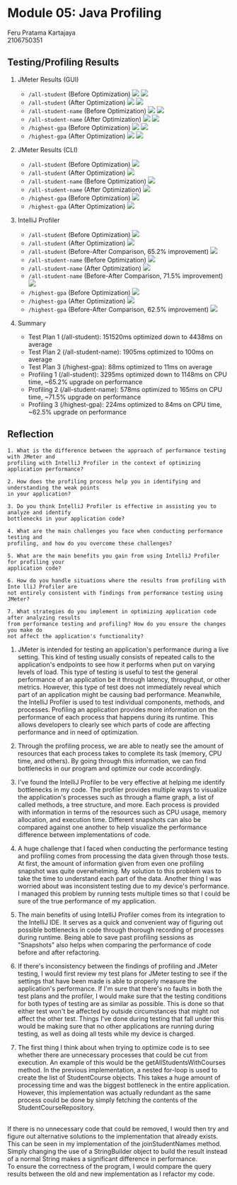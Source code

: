 # Module 05: Java Profiling

Feru Pratama Kartajaya<br>
2106750351

## Testing/Profiling Results

1. JMeter Results (GUI)
   - `/all-student` (Before Optimization)
     <img src="img\TP1\tp1-rt-gui.jpg">
     <img src="img\TP1\tp1-sr-gui.jpg">
   - `/all-student` (After Optimization)
     <img src="img\TP1\tp1-rt-gui-optimized.jpg">
     <img src="img\TP1\tp1-sr-gui-optimized.jpg">
   - `/all-student-name` (Before Optimization)
     <img src="img\TP2\tp2-rt-gui.jpg">
     <img src="img\TP2\tp2-sr-gui.jpg">
   - `/all-student-name` (After Optimization)
     <img src="img\TP2\tp2-rt-gui-optimized.jpg">
     <img src="img\TP2\tp2-sr-gui-optimized.jpg">
   - `/highest-gpa` (Before Optimization)
     <img src="img\TP3\tp3-rt-gui.jpg">
     <img src="img\TP3\tp3-sr-gui.jpg">
   - `/highest-gpa` (After Optimization)
     <img src="img\TP3\tp3-rt-gui-optimized.jpg">
     <img src="img\TP3\tp3-sr-gui-optimized.jpg">


2. JMeter Results (CLI)
   - `/all-student` (Before Optimization)
     <img src="img\TP1\tp1-cli.jpg">
   - `/all-student` (After Optimization)
     <img src="img\TP1\tp1-cli-optimized.jpg">
   - `/all-student-name` (Before Optimization)
     <img src="img\TP2\tp2-cli.jpg">
   - `/all-student-name` (After Optimization)
     <img src="img\TP2\tp2-cli-optimized.jpg">
   - `/highest-gpa` (Before Optimization)
     <img src="img\TP3\tp3-cli.jpg">
   - `/highest-gpa` (After Optimization)
     <img src="img\TP3\tp3-cli-optimized.jpg">


3. IntelliJ Profiler
   - `/all-student` (Before Optimization)
     <img src="img\profiling\all-student-profiling-before.jpg">
   - `/all-student` (After Optimization)
     <img src="img\profiling\all-student-profiling-after.jpg">
   - `/all-student` (Before-After Comparison, 65.2% improvement)
     <img src="img\profiling\all-student-profiling-compare.jpg">
   - `/all-student-name` (Before Optimization)
     <img src="img\profiling\all-student-name-profiling-before.jpg">
   - `/all-student-name` (After Optimization)
     <img src="img\profiling\all-student-name-profiling-after.jpg">
   - `/all-student-name` (Before-After Comparison, 71.5% improvement)
     <img src="img\profiling\all-student-name-profiling-compare.jpg">
   - `/highest-gpa` (Before Optimization)
     <img src="img\profiling\highest-gpa-profiling-before.jpg">
   - `/highest-gpa` (After Optimization)
     <img src="img\profiling\highest-gpa-profiling-after.jpg">
   - `/highest-gpa` (Before-After Comparison, 62.5% improvement)
     <img src="img\profiling\highest-gpa-profiling-compare.jpg">

4. Summary
   - Test Plan 1 (/all-student): 151520ms optimized down to 4438ms on average
   - Test Plan 2 (/all-student-name): 1905ms optimized to 100ms on average
   - Test Plan 3 (/highest-gpa): 88ms optimized to 11ms on average
   - Profiling 1 (/all-student): 3295ms optimized down to 1148ms on CPU time, ~65.2% upgrade on performance
   - Profiling 2 (/all-student-name): 578ms optimized to 165ms on CPU time, ~71.5% upgrade on performance
   - Profiling 3 (/highest-gpa): 224ms optimized to 84ms on CPU time, ~62.5% upgrade on performance

## Reflection

```
1. What is the difference between the approach of performance testing with JMeter and
profiling with IntelliJ Profiler in the context of optimizing application performance?

2. How does the profiling process help you in identifying and understanding the weak points
in your application?

3. Do you think IntelliJ Profiler is effective in assisting you to analyze and identify
bottlenecks in your application code?

4. What are the main challenges you face when conducting performance testing and
profiling, and how do you overcome these challenges?

5. What are the main benefits you gain from using IntelliJ Profiler for profiling your
application code?

6. How do you handle situations where the results from profiling with Inte lliJ Profiler are
not entirely consistent with findings from performance testing using JMeter?

7. What strategies do you implement in optimizing application code after analyzing results
from performance testing and profiling? How do you ensure the changes you make do
not affect the application's functionality?
```

1. JMeter is intended for testing an application's performance during a live setting. This kind of testing usually
consists of repeated calls to the application's endpoints to see how it performs when put on varying levels of load.
This type of testing is useful to test the general performance of an application be it through latency, throughput, or
other metrics. However, this type of test does not immediately reveal which part of an application might be causing
bad performance. Meanwhile, the IntelliJ Profiler is used to test individual components, methods, and processes. Profiling
an application provides more information on the performance of each process that happens during its runtime. This allows
developers to clearly see which parts of code are affecting performance and in need of optimization.


2. Through the profiling process, we are able to neatly see the amount of resources that each process takes to complete
its task (memory, CPU time, and others). By going through this information, we can find bottlenecks in our program
and optimize our code accordingly.


3. I've found the IntelliJ Profiler to be very effective at helping me identify bottlenecks in my code. The profiler
provides multiple ways to visualize the application's processes such as through a flame graph, a list of called methods,
a tree structure, and more. Each process is provided with information in terms of the resources such as CPU usage, memory
allocation, and execution time. Different snapshots can also be compared against one another to help visualize the performance
difference between implementations of code.


4. A huge challenge that I faced when conducting the performance testing and profiling comes from processing the data
given through those tests. At first, the amount of information given from even one profiling snapshot was quite overwhelming.
My solution to this problem was to take the time to understand each part of the data. Another thing I was worried about was
inconsistent testing due to my device's performance. I managed this problem by running tests multiple times so that I could
be sure of the true performance of my application.


5. The main benefits of using IntelliJ Profiler comes from its integration to the IntelliJ IDE. It serves as a quick and
convenient way of figuring out possible bottlenecks in code through thorough recording of processes during runtime. Being
able to save past profiling sessions as "Snapshots" also helps when comparing the performance of code before and after
refactoring.


6. If there's inconsistency between the findings of profiling and JMeter testing, I would first review my test plans for
JMeter testing to see if the settings that have been made is able to properly measure the application's performance. If
I'm sure that there's no faults in both the test plans and the profiler, I would make sure that the testing conditions
for both types of testing are as similar as possible. This is done so that either test won't be affected by outside circumstances
that might not affect the other test. Things I've done during testing that fall under this would be making sure that no
other applications are running during testing, as well as doing all tests while my device is charged.


7. The first thing I think about when trying to optimize code is to see whether there are unnecessary processes that could
be cut from execution. An example of this would be the getAllStudentsWithCourses method. In the previous implementation,
a nested for-loop is used to create the list of StudentCourse objects. This takes a huge amount of processing time and was
the biggest bottleneck in the entire application. However, this implementation was actually redundant as the same process
could be done by simply fetching the contents of the StudentCourseRepository.
<br>
If there is no unnecessary code that could be removed, I would then try and figure out alternative solutions to the implementation
that already exists. This can be seen in my implementation of the joinStudentNames method. Simply changing the use of a
StringBuilder object to build the result instead of a normal String makes a significant difference in performance.
<br>
To ensure the correctness of the program, I would compare the query results between the old and new implementation as I
refactor my code.